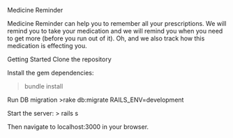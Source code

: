 
Medicine Reminder

Medicine Reminder can help you to remember all your prescriptions. We will remind you to take your medication and we will remind you when you need to get more (before you run out of it). Oh, and we also track how this medication is effecting you.


Getting Started Clone the repository

Install the gem dependencies:

> bundle install

Run DB migration >rake db:migrate RAILS_ENV=development

Start the server: > rails s

Then navigate to localhost:3000 in your browser.


